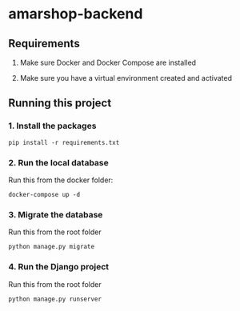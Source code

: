 # amarshop-backend

## Requirements

1. Make sure Docker and Docker Compose are installed

2. Make sure you have a virtual environment created and activated

## Running this project

### 1. Install the packages

`pip install -r requirements.txt`

### 2. Run the local database

Run this from the docker folder:

`docker-compose up -d`

### 3. Migrate the database

Run this from the root folder

`python manage.py migrate`

### 4. Run the Django project

Run this from the root folder

`python manage.py runserver`